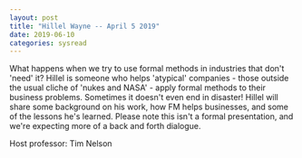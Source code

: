 ```yaml
---
layout: post
title: "Hillel Wayne -- April 5 2019"
date: 2019-06-10
categories: sysread
---
```


What happens when we try to use formal methods in industries that don't 'need' it? Hillel is someone who helps 'atypical' companies - those outside the usual cliche of 'nukes and NASA' - apply formal methods to their business problems. Sometimes it doesn't even end in disaster! Hillel will share some background on his work, how FM helps businesses, and some of the lessons he's learned. Please note this isn't a formal presentation, and we're expecting more of a back and forth dialogue.

Host professor: Tim Nelson

